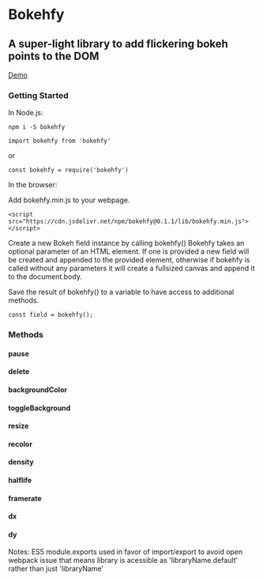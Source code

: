 # Bokehfy 

## A super-light library to add flickering bokeh points to the DOM
[Demo](https://bthegit.github.io/bokehfy/)

### Getting Started

In Node.js:

```npm i -S bokehfy```

```import bokehfy from 'bokehfy'```

or 

```const bokehfy = require('bokehfy')```


In the browser:

Add bokehfy.min.js to your webpage.

```<script src="https://cdn.jsdelivr.net/npm/bokehfy@0.1.1/lib/bokehfy.min.js"></script>```

Create a new Bokeh field instance by calling bokehfy()
Bokehfy takes an optional parameter of an HTML element. 
If one is provided a new field will be created and appended to the provided element, otherwise if bokehfy is called without any parameters it will create a fullsized canvas and append it to the document.body.

Save the result of bokehfy() to a variable to have access to additional methods.

```const field = bokehfy();```

### Methods

#### pause

#### delete

#### backgroundColor

#### toggleBackground

#### resize

#### recolor

#### density

#### halflife

#### framerate

#### dx

#### dy



Notes:
ES5 module.exports used in favor of import/export to avoid open webpack issue that means library is acessible as 'libraryName.default' rather than just 'libraryName'